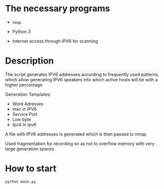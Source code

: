 # The necessary programs
    
  - ```nmap``` 
  
  - Python 3
  
  - Internet access through IPV6 for scanning
 
# Description

The script generates IPV6 addresses according to frequently used patterns, which allow generating IPV6 speakers into which active hosts will be with a higher percentage

Generation Templates:
- Word Adresses
- mac in IPV6
- Service Port
- Low byte
- Ipv4 In Ipv6
       
A file with IPV6 addresses is generated which is then passed to nmap

Used fragmentation for recording so as not to overflow memory with very large generation spaces

# How to start
    python main.py  

